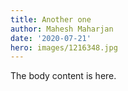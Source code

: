 ```yaml
---
title: Another one
author: Mahesh Maharjan
date: '2020-07-21'
hero: images/1216348.jpg
---
```

The body content is here.
